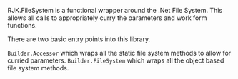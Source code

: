 <!-- (dl (section-meta Introduction)) -->

RJK.FileSystem is a functional wrapper around the .Net File System. This allows all calls to appropriately curry the parameters and work form functions.

There are two basic entry points into this library.

`Builder.Accessor` which wraps all the static file system methods to allow for curried parameters.
`Builder.FileSystem` which wraps all the object based file system methods.